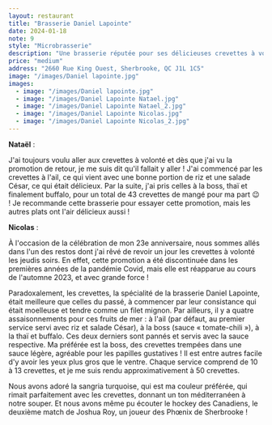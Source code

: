 ```yaml
---
layout: restaurant
title: "Brasserie Daniel Lapointe"
date: 2024-01-18
note: 9
style: "Microbrasserie"
description: "Une brasserie réputée pour ses délicieuses crevettes à volonté les jeudis soirs !"
price: "medium"
address: "2660 Rue King Ouest, Sherbrooke, QC J1L 1C5"
image: "/images/Daniel lapointe.jpg"
images:
  - image: "/images/Daniel lapointe.jpg"
  - image: "/images/Daniel Lapointe Natael.jpg"
  - image: "/images/Daniel Lapointe Natael_2.jpg"
  - image: "/images/Daniel Lapointe Nicolas.jpg"
  - image: "/images/Daniel Lapointe Nicolas_2.jpg"
---
```


**Nataël** :

J'ai toujours voulu aller aux crevettes à volonté et dès que j'ai vu la promotion de retour, je me suis dit qu'il fallait y aller ! J'ai commencé par les crevettes à l'ail, ce qui vient avec une bonne portion de riz et une salade César, ce qui était délicieux. Par la suite, j'ai pris celles à la boss, thaï et finalement buffalo, pour un total de 43 crevettes de mangé pour ma part 😉 ! Je recommande cette brasserie pour essayer cette promotion, mais les autres plats ont l'air délicieux aussi !

**Nicolas** :

À l'occasion de la célébration de mon 23e anniversaire, nous sommes allés dans l'un des restos dont j'ai rêvé de revoir un jour les crevettes à volonté les jeudis soirs. En effet, cette promotion a été discontinuée dans les premières années de la pandémie Covid, mais elle est réapparue au cours de l'automne 2023, et avec grande force !

Paradoxalement, les crevettes, la spécialité de la brasserie Daniel Lapointe, était meilleure que celles du passé, à commencer par leur consistance qui était moelleuse et tendre comme un filet mignon. Par ailleurs, il y a quatre assaisonnements pour ces fruits de mer : à l'ail (par défaut, au premier service servi avec riz et salade César), à la boss (sauce « tomate-chili »), à la thaï et buffalo. Ces deux derniers sont pannés et servis avec la sauce respective. Ma préférée est la boss, des crevettes trempées dans une sauce légère, agréable pour les papilles gustatives ! Il est entre autres facile d'y avoir les yeux plus gros que le ventre. Chaque service comprend de 10 à 13 crevettes, et je me suis rendu approximativement à 50 crevettes.

Nous avons adoré la sangria turquoise, qui est ma couleur préférée, qui rimait parfaitement avec les crevettes, donnant un ton méditerranéen à notre souper. Et nous avons même pu écouter le hockey des Canadiens, le deuxième match de Joshua Roy, un joueur des Phœnix de Sherbrooke !